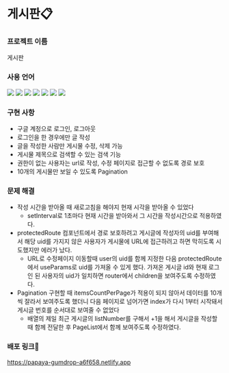 # 게시판📋

### 프로젝트 이름

게시판

### 사용 언어
<img src="https://img.shields.io/badge/javascript-F7DF1E?style=for-the-badge&logo=javascript&logoColor=black"> <img src="https://img.shields.io/badge/react-61DAFB?style=for-the-badge&logo=react&logoColor=black"> <img src="https://img.shields.io/badge/React Router-CA4245?style=for-the-badge&logo=javascript&logoColor=black"> <img src="https://img.shields.io/badge/React Query-FF4154?style=for-the-badge&logo=javascript&logoColor=black"> <img src="https://img.shields.io/badge/Tailwind CSS-06B6D4?style=for-the-badge&logo=javascript&logoColor=black"> <img src="https://img.shields.io/badge/CSS3-1572B6?style=for-the-badge&logo=javascript&logoColor=black"> <img src="https://img.shields.io/badge/Netlify-00C7B7?style=for-the-badge&logo=javascript&logoColor=black">

### 구현 사항

- 구글 계정으로 로그인, 로그아웃
- 로그인을 한 경우에만 글 작성
- 글을 작성한 사람만 게시물 수정, 삭제 가능
- 게시물 제목으로 검색할 수 있는 검색 기능
- 권한이 없는 사용자는 url로 작성, 수정 페이지로 접근할 수 없도록 경로 보호
- 10개의 게시물만 보일 수 있도록 Pagination


### 문제 해결
* 작성 시간을 받아올 때 새로고침을 해야지 현재 시각을 받아올 수 있었다
  * setInterval로 1초마다 현재 시간을 받아와서 그 시간을 작성시간으로 적용하였다.
* protectedRoute 컴포넌트에서 경로 보호하려고 게시글에 작성자의 uid를 부여해서 해당 uid를 가지지 않은 사용자가 게시물에 URL에 접근하려고 하면 막히도록 시도했지만 에러가 났다.
  * URL로 수정페이지 이동할때 user의 uid를 함께 지정한 다음 protectedRoute에서 useParams로 uid를
가져올 수 있게 했다. 가져온 게시글 id와 현재 로그인 된 사용자의 uid가 일치하면 router에서 children을 보여주도록 수정하였다.
* Pagination 구현할 때 itemsCountPerPage가 적용이 되지 않아서 데이터를 10개씩 잘라서 보여주도록 했더니 다음 페이지로 넘어가면 index가 다시 1부터 시작돼서 게시글 번호를 순서대로 보여줄 수 없었다
  * 배열의 제일 최근 게시글의 listNumber를 구해서 +1을 해서 게시글을 작성할때 함께 전달한 후 PageList에서 함께
보여주도록 수정하였다.



### 배포 링크📌
https://papaya-gumdrop-a6f658.netlify.app
